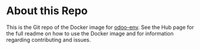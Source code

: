 # About this Repo

This is the Git repo of the Docker image for [odoo-env](). See the
Hub page for the full readme on how to use the Docker image and for information
regarding contributing and issues.
